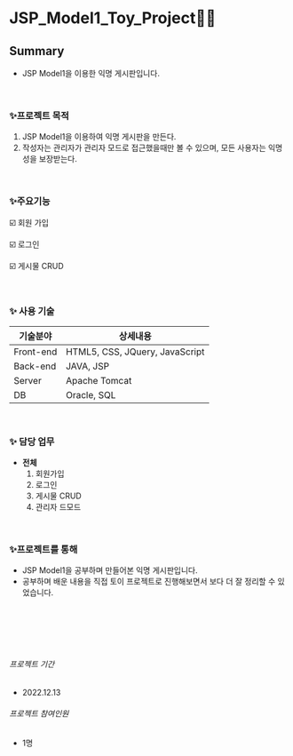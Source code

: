 # JSP_Model1_Toy_Project👩‍💻


## Summary
- JSP Model1을 이용한 익명 게시판입니다.

&nbsp;
&nbsp;

### ✨프로젝트 목적
1.  JSP Model1을 이용하여 익명 게시판을 만든다.
2.  작성자는 관리자가 관리자 모드로 접근했을때만 볼 수 있으며, 모든 사용자는 익명성을 보장받는다.


&nbsp;
&nbsp;

### ✨주요기능
☑️ 회원 가입

☑️ 로그인

☑️ 게시물 CRUD



&nbsp;
&nbsp;

### ✨ 사용 기술
| 기술분야 | 상세내용 |
| ------ | ------ |
| Front-end | HTML5, CSS, JQuery, JavaScript |
| Back-end | JAVA, JSP |
| Server | Apache Tomcat |
| DB | Oracle, SQL |

&nbsp;
 &nbsp;     

### ✨ 담당 업무
- **전체** 
     1. 회원가입
     2. 로그인
     3. 게시물 CRUD
     4. 관리자 드모드

&nbsp;
&nbsp;
 &nbsp;
     
     
 ### ✨프로젝트를 통해
 
 - JSP Model1을 공부하며 만들어본 익명 게시판입니다.
 - 공부하며 배운 내용을 직접 토이 프로젝트로 진행해보면서 보다 더 잘 정리할 수 있었습니다.
 
&nbsp;
&nbsp;
---
&nbsp;
&nbsp;
###### _프로젝트 기간_
- 2022.12.13


###### _프로젝트 참여인원_
- 1명


